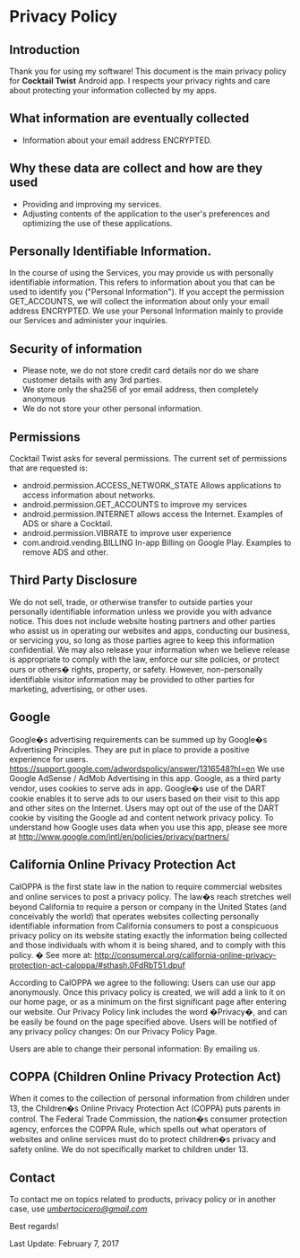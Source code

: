 # Privacy Policy

## Introduction

Thank you for using my software!
This document is the main privacy policy for **Cocktail Twist** Android app. I respects your privacy rights and care about protecting your information collected by my apps.

## What information are eventually collected

- Information about your email address ENCRYPTED.

## Why these data are collect and how are they used

- Providing and improving my services.
- Adjusting contents of the application to the user's preferences and optimizing the use of these applications.

## Personally Identifiable Information. 

In the course of using the Services, you may provide us with personally identifiable information. 
This refers to information about you that can be used to identify you ("Personal Information"). 
If you accept the permission GET_ACCOUNTS, we will collect the information about only your email address ENCRYPTED.
We use your Personal Information mainly to provide our Services and administer your inquiries. 


## Security of information

- Please note, we do not store credit card details nor do we share customer details with any 3rd parties.
- We store only the sha256 of yor email address, then completely anonymous
- We do not store your other personal information.

## Permissions

Cocktail Twist asks for several permissions. The current set of permissions that are requested is:

- android.permission.ACCESS_NETWORK_STATE Allows applications to access information about networks.
- android.permission.GET_ACCOUNTS to improve my services
- android.permission.INTERNET allows access the Internet. Examples of ADS or share a Cocktail.
- android.permission.VIBRATE to improve user experience
- com.android.vending.BILLING In-app Billing on Google Play. Examples to remove ADS and other.

## Third Party Disclosure

We do not sell, trade, or otherwise transfer to outside parties your personally identifiable information unless we provide you with advance notice. 
This does not include website hosting partners and other parties who assist us in operating our websites and apps, conducting our business, or servicing you, so long as those parties agree to keep this information confidential. 
We may also release your information when we believe release is appropriate to comply with the law, enforce our site policies, or protect ours or others� rights, property, or safety.
However, non-personally identifiable visitor information may be provided to other parties for marketing, advertising, or other uses.


## Google

Google�s advertising requirements can be summed up by Google�s Advertising Principles. They are put in place to provide a positive experience for users. https://support.google.com/adwordspolicy/answer/1316548?hl=en
We use Google AdSense / AdMob Advertising in this app.
Google, as a third party vendor, uses cookies to serve ads in app. Google�s use of the DART cookie enables it to serve ads to our users based on their visit to this app and other sites on the Internet. Users may opt out of the use of the DART cookie by visiting the Google ad and content network privacy policy.
To understand how Google uses data when you use this app, please see more at http://www.google.com/intl/en/policies/privacy/partners/


## California Online Privacy Protection Act

CalOPPA is the first state law in the nation to require commercial websites and online services to post a privacy policy. The law�s reach stretches well beyond California to require a person or company in the United States (and conceivably the world) that operates websites collecting personally identifiable information from California consumers to post a conspicuous privacy policy on its website stating exactly the information being collected and those individuals with whom it is being shared, and to comply with this policy. � See more at: http://consumercal.org/california-online-privacy-protection-act-caloppa/#sthash.0FdRbT51.dpuf

According to CalOPPA we agree to the following:
Users can use our app anonymously.
Once this privacy policy is created, we will add a link to it on our home page, or as a minimum on the first significant page after entering our website.
Our Privacy Policy link includes the word �Privacy�, and can be easily be found on the page specified above.
Users will be notified of any privacy policy changes:
On our Privacy Policy Page.

Users are able to change their personal information:
By emailing us.

## COPPA (Children Online Privacy Protection Act)

When it comes to the collection of personal information from children under 13, the Children�s Online Privacy Protection Act (COPPA) puts parents in control. The Federal Trade Commission, the nation�s consumer protection agency, enforces the COPPA Rule, which spells out what operators of websites and online services must do to protect children�s privacy and safety online.
We do not specifically market to children under 13.

## Contact

To contact me on topics related to products, privacy policy or in another case, use *umbertocicero@gmail.com*

Best regards!

Last Update: February 7, 2017
